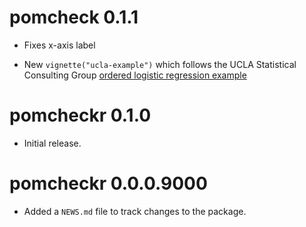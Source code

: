 # pomcheck 0.1.1

* Fixes x-axis label

* New `vignette("ucla-example")` which follows the UCLA Statistical Consulting Group [ordered logistic regression example](https://stats.idre.ucla.edu/r/dae/ordinal-logistic-regression/)

# pomcheckr 0.1.0

* Initial release.

# pomcheckr 0.0.0.9000

* Added a `NEWS.md` file to track changes to the package.
